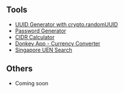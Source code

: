 <!--- (# sudarpo.net) -->

## Tools
- [UUID Generator with crypto.randomUUID](/uuid)
- [Password Generator](/password)
- [CIDR Calculator](/cidr)
- [Donkey App - Currency Converter](/donkey-app)
- [Singapore UEN Search](/uen-search)

## Others
- Coming soon
